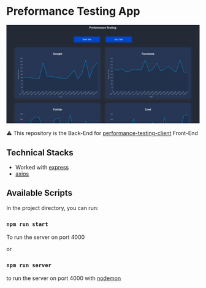 # Preformance Testing App

<img src="previousImage.png" width="1000">

⚠️ This repository is the Back-End for [performance-testing-client](https://github.com/PoratRoy/performance-testing-client) Front-End

## Technical Stacks
- Worked with [express](https://www.npmjs.com/package/express)
- [axios](https://www.npmjs.com/package/axios)

## Available Scripts

In the project directory, you can run:

### `npm run start`
To run the server on port 4000

or 
### `npm run server`
to run the server on port 4000 with [nodemon](https://www.npmjs.com/package/nodemon)